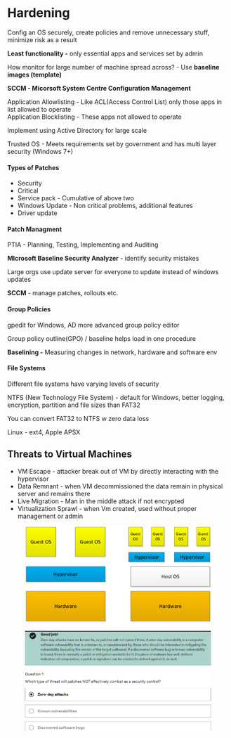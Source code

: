 # Hardening

Config an OS securely, create policies and remove unnecessary stuff, minimize risk as a result

**Least functionality -** only essential apps and services set by admin

How monitor for large number of machine spread across? - Use **baseline images (template)**

**SCCM - Micorsoft System Centre Configuration Management**

Application Allowlisting - Like ACL(Access Control List) only those apps in list allowed to operate\
Application Blocklisting - These apps not allowed to operate

Implement using Active Directory for large scale

Trusted OS - Meets requirements set by government and has multi layer security (Windows 7+)

#### Types of Patches

* Security
* Critical
* Service pack - Cumulative of above two
* Windows Update - Non critical problems, additional features
* Driver update

#### Patch Managment

PTIA - Planning, Testing, Implementing and Auditing

**MIcrosoft Baseline Security Analyzer** - identify security mistakes

Large orgs use update server for everyone to update instead of windows updates

**SCCM** - manage patches, rollouts etc.

#### Group Policies

gpedit for Windows, AD more advanced group policy editor

Group policy outline(GPO) / baseline helps load in one procedure

**Baselining -** Measuring changes in network, hardware and software env

#### File Systems

Different file systems have varying levels of security

NTFS (New Technology File System) - default for Windows, better logging, encryption, partition and file sizes than FAT32

You can convert FAT32 to NTFS w zero data loss

Linux - ext4, Apple APSX

## Threats to Virtual Machines

* VM Escape - attacker break out of VM by directly interacting with the hypervisor
* Data Remnant - when VM decommissioned the data remain in physical server and remains there
* Live Migration - Man in the middle attack if not encrypted
* Virtualization Sprawl - when Vm created, used without proper management or admin&#x20;

<figure><img src="../../.gitbook/assets/image (28) (1).png" alt=""><figcaption></figcaption></figure>

<figure><img src="../../.gitbook/assets/image (48).png" alt=""><figcaption></figcaption></figure>



